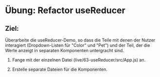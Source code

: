 # Übung: Refactor useReducer

## Ziel:
Überarbeite die useReducer-Demo, so dass die Teile mit denen der Nutzer interagiert (Dropdown-Listen für "Color" und "Pet") und der Teil, der die Werte anzeigt in separaten Komponenten untergracht sind.

1. Fange mit der einzelnen Datei (live/63-useReducer/src/App.js) an.

2. Erstelle separate Dateien für die Komponenten.
